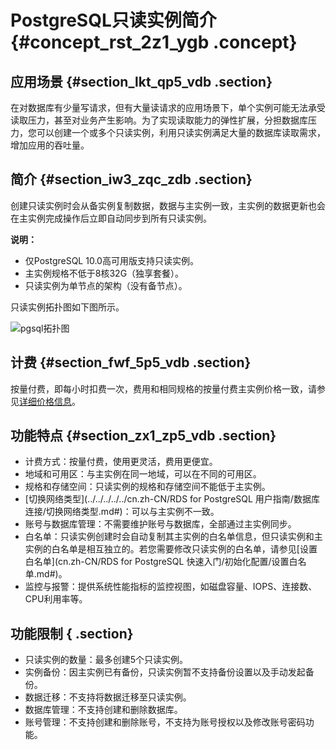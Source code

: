 # PostgreSQL只读实例简介 {#concept_rst_2z1_ygb .concept}

## 应用场景 {#section_lkt_qp5_vdb .section}

在对数据库有少量写请求，但有大量读请求的应用场景下，单个实例可能无法承受读取压力，甚至对业务产生影响。为了实现读取能力的弹性扩展，分担数据库压力，您可以创建一个或多个只读实例，利用只读实例满足大量的数据库读取需求，增加应用的吞吐量。

## 简介 {#section_iw3_zqc_zdb .section}

创建只读实例时会从备实例复制数据，数据与主实例一致，主实例的数据更新也会在主实例完成操作后立即自动同步到所有只读实例。

**说明：** 

-   仅PostgreSQL 10.0高可用版支持只读实例。
-   主实例规格不低于8核32G（独享套餐）。
-   只读实例为单节点的架构（没有备节点）。

只读实例拓扑图如下图所示。

![pgsql拓扑图](http://static-aliyun-doc.oss-cn-hangzhou.aliyuncs.com/assets/img/133899/155356304439776_zh-CN.png)

## 计费 {#section_fwf_5p5_vdb .section}

按量付费，即每小时扣费一次，费用和相同规格的按量付费主实例价格一致，请参见[详细价格信息](https://www.aliyun.com/price/product#/rds/detail)。

## 功能特点 {#section_zx1_zp5_vdb .section}

-   计费方式：按量付费，使用更灵活，费用更便宜。
-   地域和可用区：与主实例在同一地域，可以在不同的可用区。
-   规格和存储空间：只读实例的规格和存储空间不能低于主实例。
-   [切换网络类型](../../../../../cn.zh-CN/RDS for PostgreSQL 用户指南/数据库连接/切换网络类型.md#)：可以与主实例不一致。
-   账号与数据库管理：不需要维护账号与数据库，全部通过主实例同步。
-   白名单：只读实例创建时会自动复制其主实例的白名单信息，但只读实例和主实例的白名单是相互独立的。若您需要修改只读实例的白名单，请参见[设置白名单](cn.zh-CN/RDS for PostgreSQL 快速入门/初始化配置/设置白名单.md#)。
-   监控与报警：提供系统性能指标的监控视图，如磁盘容量、IOPS、连接数、CPU利用率等。

## 功能限制 { .section}

-   只读实例的数量：最多创建5个只读实例。
-   实例备份：因主实例已有备份，只读实例暂不支持备份设置以及手动发起备份。
-   数据迁移：不支持将数据迁移至只读实例。
-   数据库管理：不支持创建和删除数据库。
-   账号管理：不支持创建和删除账号，不支持为账号授权以及修改账号密码功能。

